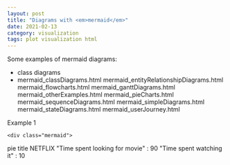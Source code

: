```yaml
---
layout: post
title: "Diagrams with <em>mermaid</em>"
date: 2021-02-13
category: visualization
tags: plot visualization html
---
```


Some examples of mermaid diagrams:
* class diagrams
* mermaid_classDiagrams.html
mermaid_entityRelationshipDiagrams.html
mermaid_flowcharts.html
mermaid_ganttDiagrams.html
mermaid_otherExamples.html
mermaid_pieCharts.html
mermaid_sequenceDiagrams.html
mermaid_simpleDiagrams.html
mermaid_stateDiagrams.html
mermaid_userJourney.html


<html>
  <body>
    <script src="https://cdn.jsdelivr.net/npm/mermaid/dist/mermaid.min.js"></script>
    <script>mermaid.initialize({startOnLoad:true});</script>

Example 1

    <div class="mermaid">
pie title NETFLIX
         "Time spent looking for movie" : 90
         "Time spent watching it" : 10
    </div>
</body>
</html>
